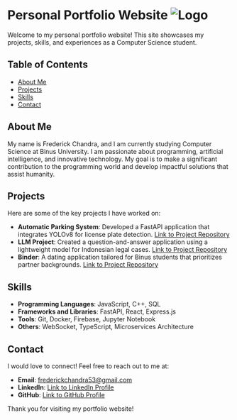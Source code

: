 # Personal Portfolio Website ![Logo](path/to/your/logo.png)

Welcome to my personal portfolio website! This site showcases my projects, skills, and experiences as a Computer Science student.

## Table of Contents
- [About Me](#about-me)
- [Projects](#projects)
- [Skills](#skills)
- [Contact](#contact)

## About Me
My name is Frederick Chandra, and I am currently studying Computer Science at Binus University. I am passionate about programming, artificial intelligence, and innovative technology. My goal is to make a significant contribution to the programming world and develop impactful solutions that assist humanity.

## Projects
Here are some of the key projects I have worked on:
- **Automatic Parking System**: Developed a FastAPI application that integrates YOLOv8 for license plate detection. [Link to Project Repository](https://github.com/frederick542/Paperless-Parking-Plate-Recognition)
- **LLM Project**: Created a question-and-answer application using a lightweight model for Indonesian legal cases. [Link to Project Repository](https://github.com/axelkrnwn/Web-Prog)
- **Binder**: A dating application tailored for Binus students that prioritizes partner backgrounds. [Link to Project Repository](https://github.com/Ulveen/Binder)

## Skills
- **Programming Languages**: JavaScript, C++, SQL
- **Frameworks and Libraries**: FastAPI, React, Express.js
- **Tools**: Git, Docker, Firebase, Jupyter Notebook
- **Others**: WebSocket, TypeScript, Microservices Architecture

## Contact
I would love to connect! Feel free to reach out to me at:
- **Email**: frederickchandra53@gmail.com
- **LinkedIn**: [Link to LinkedIn Profile](https://www.linkedin.com/in/frederick-chandra-9690b7246/)
- **GitHub**: [Link to GitHub Profile](https://github.com/frederick542)

Thank you for visiting my portfolio website!
